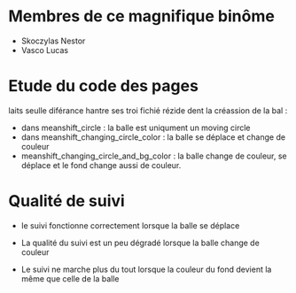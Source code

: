 # Membres de ce magnifique binôme 

- Skoczylas Nestor
- Vasco Lucas

# Etude du code des pages

laits seulle diférance hantre ses troi fichié rézide dent la créassion de la bal : 

- dans meanshift_circle : la balle est uniqument un moving circle
- dans meanshift_changing_circle_color : la balle se déplace et change de couleur
- meanshift_changing_circle_and_bg_color : la balle change de couleur, se déplace et le fond change aussi de couleur.

# Qualité de suivi

- le suivi fonctionne correctement lorsque la balle se déplace

- La qualité du suivi est un peu dégradé lorsque la balle change de couleur

- Le suivi ne marche plus du tout lorsque la couleur du fond devient la même que celle de la balle